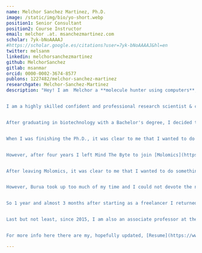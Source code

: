 ```yaml
---
name: Melchor Sanchez Martinez, Ph.D.
image: /static/img/bio/yo-short.webp
position1: Senior Consultant
position2: Course Instructor
email: melchor .at. msanchezmartinez.com
scholar: 7yk-bNoAAAAJ
#https://scholar.google.es/citations?user=7yk-bNoAAAAJ&hl=en
twitter: melsanm
linkedin: melchorsanchezmartinez
github: MelchorSanchez
gitlab: msanmar
orcid: 0000-0002-3674-8577
publons: 1227482/melchor-sanchez-martinez
researchgate: Melchor-Sanchez-Martinez
description: "Hey! I am  Melchor a **molecule hunter using computers**, because working here or there my goal is to try to accelerate the discovery of new molecules using computers from different points of view. 


I am a highly skilled confident and professional research scientist & consultant as well as an experienced project and science manager, passionate about [science writing, communication and dissemination](/static/pdf/outreach.pdf). Not a founder of a company but a co-founder of two nice kids! A guy from a [small town of Navarra](https://es.wikipedia.org/wiki/Ribaforada) that now lives in a [slightly bigger town of Catalonia](https://ca.wikipedia.org/wiki/Sant_Pere_de_Ribes), in the greater Barcelona area. I have changed the [desert](https://bardenasreales.es/) for the [beach](https://platgessitges.com/sitges-beaches)... although I prefer [mountains](https://www.cerdanya.org/#).


After graduating in biotechnology with a Bachelor's degree, I decided to pursue an M.Sc. in biophysics. During that year, I was introduced to theoretical chemistry, which I realized was my passion. So I decided to pursue another M.Sc. in theoretical and computational chemistry. During that year, I met [Dr. Ramon Crehuet](https://www.iqac.csic.es/qtc/), who become my Ph.D. advisor for the next four years at the Institute of Advanced Chemistry of Catalonia (IQAC-CSIC) in Barcelona.


When I was finishing the Ph.D., it was clear to me that I wanted to do something at the borderline between computational chemistry and, if possible, pharmaceutical research. Luckily, before my Ph.D. defense I started to work at Mind The Byte (MtB), also in Barcelona. MtB was a startup devoted to developing new computational chemistry software for the pharma and biotech industries. We also provided consultancy services, acting as a Clinical Research Organization (CRO) in computational chemistry and cheminformatics and related fields such as bioinformatics. Moreover, MtB regularly participated in regional, national, and Europe-wide funded projects where I acted as a Principal Investigator. I joined the company as a computational chemist and progressed to Scientific Director. In addition to drug discovery, MtB gave me experience in real-world business operations, such as the acquisition of our main national competitor, as well as in project and people management. Moreover, MtB gave me the opportunity of direct my first [PhD thesis](http://hdl.handle.net/2445/148102). Great times indeed!


However, after four years I left Mind The Byte to join [Molomics](https://www.molomics.com) in March 2019 as a Senior Research Scientist in computational chemistry and data science. Molomics is a company that advances the search for structurally new small molecule therapeutics using artificial intelligence (AI) empowered by human knowledge. In Molomics, I looked for candidate molecules to became therapeutic agents against central nervous system (CNS) disorders, mainly Parkinson's disease. I had a great time there until July 2021 when I left Molomics. In fact, looking behind, I have to say that I have been very lucky with all the job positions I have had. I have enjoyed great times and collected good memories in all of them.


After leaving Molomics, it was clear to me that I wanted to do something for myself. During my time at Mind The Byte, I began to develop an entrepreneurial mindset that grew over the years until it morphed into business ideas. However, I was, and still am, afraid of what it means to run a business, so I decided to do something in between, becoming a freelancer. On 1<sup>st</sup> September 2021 I created [Burua Scientific](https://wwww.buruascientific.com), the brand through which I offer my [professional services](https://www.buruascientific.com/services) as a freelancer. In addition, in March 2022 I also co-founded [ByteKem](https://wwww.bytekem.com) where, also as a freelancer, I (we) try to close the gap in the use of computational tools to discover molecules outside the biotech/pharma industries. 


However, Burua took up too much of my time and I could not devote the necessary effort to growing Bytekem. So I took a step aside, and although I still collaborated with Emanuele, I decided to focus solely on Burua Scientific. A few months later I decided to completely abandon the freelance route. When I started freelancing I had in mind to set up a small consulting company, but although I would say that I have been successful as a freelancer, I was just acting as a normal employee of other companies. A freelancer instead of a permanent employee, but more or less the same. That was a far cry from my original aspirations. 


So 1 year and almost 3 months after starting as a freelancer I returned to the business world by joining [Zifo](http://wwww.zifornd.com) as a Senior Consultant in Quimioinformática. Zifo is a company that helps science-driven organisations innovate through a full range of specialised scientific computing services. Within its portfolio of services, Zifo has decided to strengthen chemoinformatics. This branch is fairly new, within the company, and as I see it right now it is like a blank canvas or a building on the foundations, with a lot of room for new ideas and growth. There is a lot to do. And in this context I hope to be able to help Zifo establish and stabilise this new scientific area. The future looks challenging but also full of fun, let's see how it goes!


Last but not least, since 2015, I am also an associate professor at the [Universitat Oberta de Catalunya](https://www.uoc.edu), a private university based in Barcelona, in the [M.Sc. program in Bioinformatics and Biostatistics](https://estudios.uoc.edu/es/masters-universitarios/bioinformatica-bioestadistica/presentacion), teaching [Programming for Bioinformatics](http://cv.uoc.edu/tren/trenacc/web/GAT_EXP.PLANDOCENTE?any_academico=20211&cod_asignatura=M0.152&idioma=CAS&pagina=PD_PREV_PORTAL&cache=S) as well as directing and evaluating M.Sc. thesis. I really enjoy teaching!


For more info here there are my, hopefully updated, [Resume](https://www.dropbox.com/s/qkerekb3g5ebhx7/Melchor_Sanchez_Martinez_en_Resume.pdf?dl=0) and [CV](https://www.dropbox.com/s/cxu1bghkzn5g4wh/Melchor_Sanchez_Martinez_en_CV.pdf?dl=0)"

---
```

